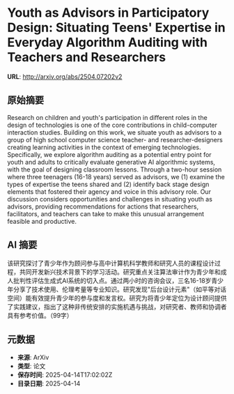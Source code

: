 # Youth as Advisors in Participatory Design: Situating Teens' Expertise in Everyday Algorithm Auditing with Teachers and Researchers

**URL**: http://arxiv.org/abs/2504.07202v2

## 原始摘要

Research on children and youth's participation in different roles in the
design of technologies is one of the core contributions in child-computer
interaction studies. Building on this work, we situate youth as advisors to a
group of high school computer science teacher- and researcher-designers
creating learning activities in the context of emerging technologies.
Specifically, we explore algorithm auditing as a potential entry point for
youth and adults to critically evaluate generative AI algorithmic systems, with
the goal of designing classroom lessons. Through a two-hour session where three
teenagers (16-18 years) served as advisors, we (1) examine the types of
expertise the teens shared and (2) identify back stage design elements that
fostered their agency and voice in this advisory role. Our discussion considers
opportunities and challenges in situating youth as advisors, providing
recommendations for actions that researchers, facilitators, and teachers can
take to make this unusual arrangement feasible and productive.


## AI 摘要

该研究探讨了青少年作为顾问参与高中计算机科学教师和研究人员的课程设计过程，共同开发新兴技术背景下的学习活动。研究重点关注算法审计作为青少年和成人批判性评估生成式AI系统的切入点。通过两小时的咨询会议，三名16-18岁青少年分享了技术使用、伦理考量等专业知识。研究发现"后台设计元素"（如平等对话空间）能有效提升青少年的参与度和发言权。研究为将青少年定位为设计顾问提供了实践建议，指出了这种非传统安排的实施机遇与挑战，对研究者、教师和协调者具有参考价值。（99字）

## 元数据

- **来源**: ArXiv
- **类型**: 论文
- **保存时间**: 2025-04-14T17:02:02Z
- **目录日期**: 2025-04-14

